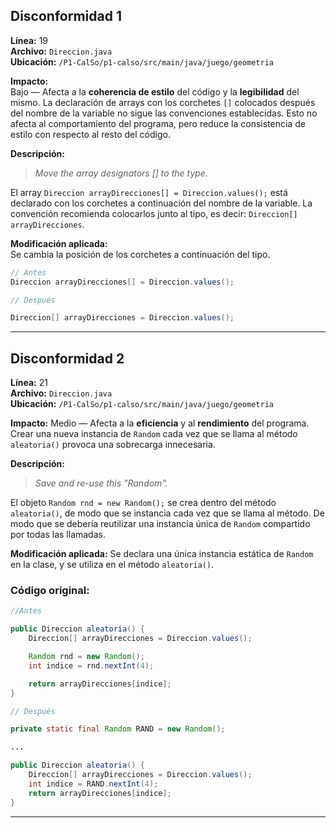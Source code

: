 ## Disconformidad 1  

**Línea:** 19  
**Archivo:** `Direccion.java`  
**Ubicación:** `/P1-CalSo/p1-calso/src/main/java/juego/geometria`  

**Impacto:**  
Bajo — Afecta a la **coherencia de estilo** del código y la **legibilidad** del mismo. La declaración de arrays con los corchetes `[]` colocados después del nombre de la variable no sigue las convenciones establecidas. Esto no afecta al comportamiento del programa, pero reduce la consistencia de estilo con respecto al resto del código.  

**Descripción:**  

> *Move the array designators [] to the type.*  

El array `Direccion arrayDirecciones[] = Direccion.values();` está declarado con los corchetes a continuación del nombre de la variable.
La convención recomienda colocarlos junto al tipo, es decir: `Direccion[] arrayDirecciones`.  

**Modificación aplicada:**  
Se cambia la posición de los corchetes a continuación del tipo.  

```java
// Antes
Direccion arrayDirecciones[] = Direccion.values();

// Después

Direccion[] arrayDirecciones = Direccion.values();
```


---


## Disconformidad 2  

**Línea:** 21  
**Archivo:** `Direccion.java`  
**Ubicación:** `/P1-CalSo/p1-calso/src/main/java/juego/geometria`  

**Impacto:**
Medio — Afecta a la **eficiencia** y al **rendimiento** del programa. Crear una nueva instancia de `Random` cada vez que se llama al método `aleatoria()` provoca una sobrecarga innecesaria.

**Descripción:**

> *Save and re-use this "Random".*

El objeto `Random rnd = new Random();` se crea dentro del método `aleatoria()`, de modo que se instancia cada vez que se llama al método. De modo que se debería reutilizar una instancia única de `Random` compartido por todas las llamadas.

**Modificación aplicada:**
Se declara una única instancia estática de `Random` en la clase, y se utiliza en el método `aleatoria()`.

### Código original:

```java
//Antes

public Direccion aleatoria() {
    Direccion[] arrayDirecciones = Direccion.values();

    Random rnd = new Random();
    int indice = rnd.nextInt(4);

    return arrayDirecciones[indice];
}

// Después

private static final Random RAND = new Random();

...

public Direccion aleatoria() {
    Direccion[] arrayDirecciones = Direccion.values();
    int indice = RAND.nextInt(4);
    return arrayDirecciones[indice];
}
```


---
